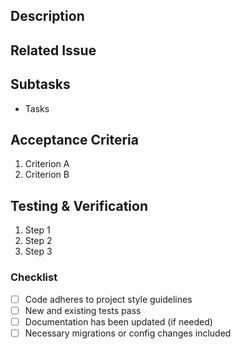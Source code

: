 ## Description


## Related Issue


## Subtasks

- Tasks

## Acceptance Criteria

1. Criterion A
2. Criterion B


## Testing & Verification

1. Step 1
2. Step 2
3. Step 3

### Checklist

- [ ] Code adheres to project style guidelines
- [ ] New and existing tests pass
- [ ] Documentation has been updated (if needed)
- [ ] Necessary migrations or config changes included